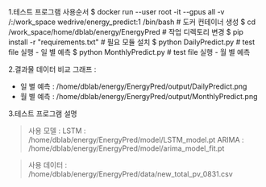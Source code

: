 1.테스트 프로그램 사용순서
$ docker run --user root -it --gpus all -v /:/work_space wedrive/energy_predict:1 /bin/bash    # 도커 컨테이너 생성
$ cd /work_space/home/dblab/energy/EnergyPred                            # 작업 디렉토리 변경
$ pip install -r "requirements.txt"                                      # 필요 모듈 설치
$ python DailyPredict.py                             # test file 실행 - 일 별 예측
$ python MonthlyPredict.py                             # test file 실행 - 월 별 예측


2.결과물
데이터 비교 그래프 :  
- 일 별 예측 : /home/dblab/energy/EnergyPred/output/DailyPredict.png
- 월 별 예측 : /home/dblab/energy/EnergyPred/output/MonthlyPredict.png

3.테스트 프로그램 설명
> 사용 모델   : 
    LSTM : /home/dblab/energy/EnergyPred/model/LSTM_model.pt
    ARIMA : /home/dblab/energy/EnergyPred/model/arima_model_fit.pt

> 사용 데이터 : /home/dblab/energy/EnergyPred/data/new_total_pv_0831.csv